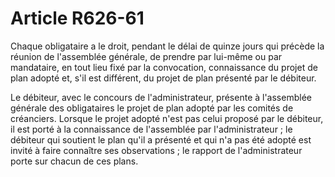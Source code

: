 # Article R626-61

Chaque obligataire a le droit, pendant le délai de quinze jours qui précède la réunion de l'assemblée générale, de prendre par lui-même ou par mandataire, en tout lieu fixé par la convocation, connaissance du projet de plan adopté et, s'il est différent, du projet de plan présenté par le débiteur.

Le débiteur, avec le concours de l'administrateur, présente à l'assemblée générale des obligataires le projet de plan adopté par les comités de créanciers. Lorsque le projet adopté n'est pas celui proposé par le débiteur, il est porté à la connaissance de l'assemblée par l'administrateur ; le débiteur qui soutient le plan qu'il a présenté et qui n'a pas été adopté est invité à faire connaître ses observations ; le rapport de l'administrateur porte sur chacun de ces plans.
